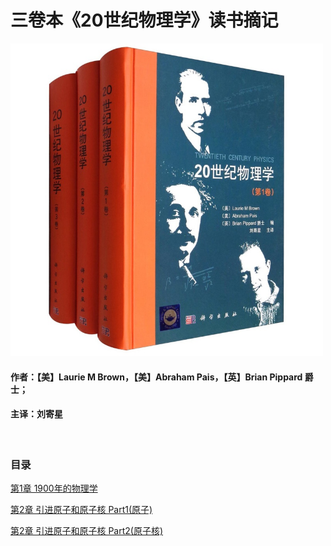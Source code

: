 # 三卷本《20世纪物理学》读书摘记
 
 <img src="images/README-20th-Century-Physics.jpg" alt="三卷本《20世纪物理学》" width="500" height="500" />
 
 
 #### 作者：【美】Laurie M Brown，【美】Abraham Pais，【英】Brian Pippard 爵士；
 
 #### 主译：刘寄星

<br>

### 目录

 <a href="./Chapter1/第1章 1900年的物理学.html" target="_blank">第1章 1900年的物理学</a>

 <a href="./Chapter2/第2章 引进原子和原子核 Part1(原子).html" target="_blank"> 第2章 引进原子和原子核 Part1(原子)</a>

 <a href="./Chapter2/第2章 引进原子和原子核 Part2(原子核).html" target="_blank"> 第2章 引进原子和原子核 Part2(原子核)</a>
 

